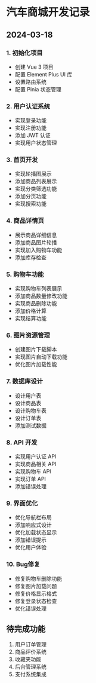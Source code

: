 # 汽车商城开发记录

## 2024-03-18

### 1. 初始化项目
- 创建 Vue 3 项目
- 配置 Element Plus UI 库
- 设置路由系统
- 配置 Pinia 状态管理

### 2. 用户认证系统
- 实现登录功能
- 实现注册功能
- 添加 JWT 认证
- 实现用户状态管理

### 3. 首页开发
- 实现轮播图展示
- 添加商品列表展示
- 实现分类筛选功能
- 添加分页功能
- 实现搜索功能

### 4. 商品详情页
- 展示商品详细信息
- 添加商品图片轮播
- 实现加入购物车功能
- 添加库存检查

### 5. 购物车功能
- 实现购物车列表展示
- 添加商品数量修改功能
- 实现商品删除功能
- 添加价格计算
- 实现结算功能

### 6. 图片资源管理
- 创建图片下载脚本
- 实现图片自动下载功能
- 优化图片加载性能

### 7. 数据库设计
- 设计用户表
- 设计商品表
- 设计购物车表
- 设计订单表
- 添加测试数据

### 8. API 开发
- 实现用户认证 API
- 实现商品相关 API
- 实现购物车 API
- 实现订单 API
- 添加错误处理

### 9. 界面优化
- 优化导航栏布局
- 添加响应式设计
- 优化加载状态显示
- 添加错误提示
- 优化用户体验

### 10. Bug修复
- 修复购物车删除功能
- 修复图片加载问题
- 修复价格显示格式
- 修复登录状态检查
- 优化错误处理

## 待完成功能
1. 用户订单管理
2. 商品评价系统
3. 收藏夹功能
4. 后台管理系统
5. 支付系统集成 